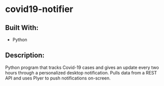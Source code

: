 # covid19-notifier

## Built With:

- Python

## Description:

Python program that tracks Covid-19 cases and gives an update every two hours through a personalized desktop notification.
Pulls data from a REST API and uses Plyer to push notifications on-screen.
